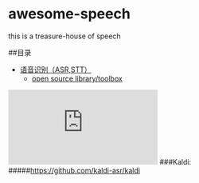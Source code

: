 # awesome-speech
this is a treasure-house of speech

##目录
* [语音识别（ASR,STT）](#1)
  * [open source library/toolbox](#1.1)
  
![HTK](http://htk.eng.cam.ac.uk/download.shtml)
###Kaldi:
#####https://github.com/kaldi-asr/kaldi
